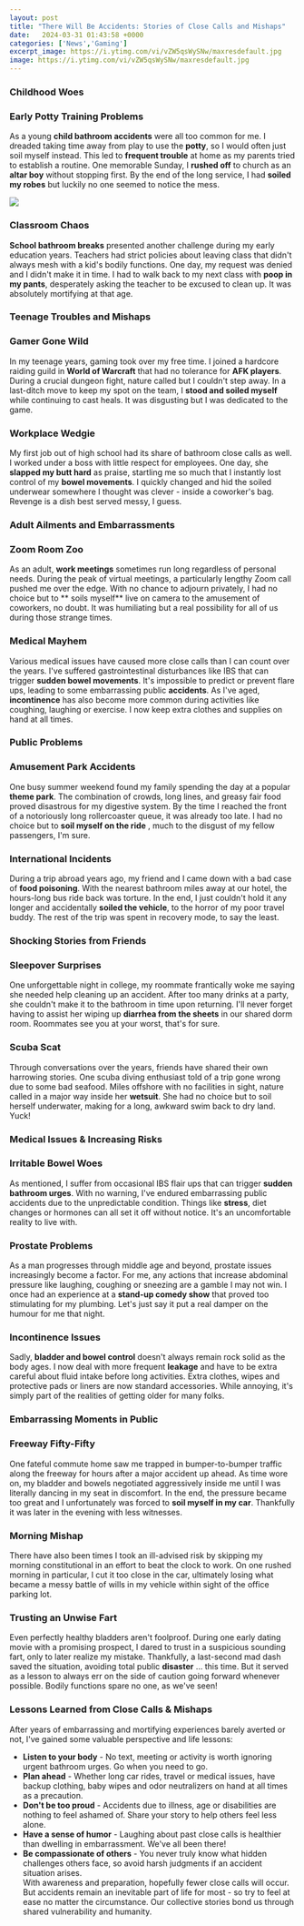 ```yaml
---
layout: post
title: "There Will Be Accidents: Stories of Close Calls and Mishaps"
date:   2024-03-31 01:43:58 +0000
categories: ['News','Gaming']
excerpt_image: https://i.ytimg.com/vi/vZW5qsWySNw/maxresdefault.jpg
image: https://i.ytimg.com/vi/vZW5qsWySNw/maxresdefault.jpg
---
```


###   Childhood Woes
### Early Potty Training Problems
As a young **child bathroom accidents** were all too common for me. I dreaded taking time away from play to use the **potty**, so I would often just soil myself instead. This led to **frequent trouble** at home as my parents tried to establish a routine. One memorable Sunday, I **rushed off** to church as an **altar boy** without stopping first. By the end of the long service, I had **soiled my robes** but luckily no one seemed to notice the mess. 

![](https://s3.amazonaws.com/wp.bizlibrary.com/wp-content/uploads/2018/05/01151435/a-close-call.jpg)
### Classroom Chaos   
**School bathroom breaks** presented another challenge during my early education years. Teachers had strict policies about leaving class that didn't always mesh with a kid's bodily functions. One day, my request was denied and I didn't make it in time. I had to walk back to my next class with **poop in my pants**, desperately asking the teacher to be excused to clean up. It was absolutely mortifying at that age.
###   Teenage Troubles and Mishaps
### Gamer Gone Wild
In my teenage years, gaming took over my free time. I joined a hardcore raiding guild in **World of Warcraft** that had no tolerance for **AFK players**. During a crucial dungeon fight, nature called but I couldn't step away. In a last-ditch move to keep my spot on the team, I **stood and soiled myself** while continuing to cast heals. It was disgusting but I was dedicated to the game.  
### Workplace Wedgie  
My first job out of high school had its share of bathroom close calls as well. I worked under a boss with little respect for employees. One day, she **slapped my butt hard** as praise, startling me so much that I instantly lost control of my **bowel movements**. I quickly changed and hid the soiled underwear somewhere I thought was clever - inside a coworker's bag. Revenge is a dish best served messy, I guess.
###   Adult Ailments and Embarrassments  
### Zoom Room Zoo
As an adult, **work meetings** sometimes run long regardless of personal needs. During the peak of virtual meetings, a particularly lengthy Zoom call pushed me over the edge. With no chance to adjourn privately, I had no choice but to ** soils myself** live on camera to the amusement of coworkers, no doubt. It was humiliating but a real possibility for all of us during those strange times.
### Medical Mayhem 
Various medical issues have caused more close calls than I can count over the years. I've suffered gastrointestinal disturbances like IBS that can trigger **sudden bowel movements**. It's impossible to predict or prevent flare ups, leading to some embarrassing public **accidents**. As I've aged, **incontinence** has also become more common during activities like coughing, laughing or exercise. I now keep extra clothes and supplies on hand at all times.
###   Public Problems 
### Amusement Park Accidents  
One busy summer weekend found my family spending the day at a popular **theme park**. The combination of crowds, long lines, and greasy fair food proved disastrous for my digestive system. By the time I reached the front of a notoriously long rollercoaster queue, it was already too late. I had no choice but to **soil myself on the ride** , much to the disgust of my fellow passengers, I'm sure.  
### International Incidents
During a trip abroad years ago, my friend and I came down with a bad case of **food poisoning**. With the nearest bathroom miles away at our hotel, the hours-long bus ride back was torture. In the end, I just couldn't hold it any longer and accidentally **soiled the vehicle**, to the horror of my poor travel buddy. The rest of the trip was spent in recovery mode, to say the least.
###   Shocking Stories from Friends
### Sleepover Surprises 
One unforgettable night in college, my roommate frantically woke me saying she needed help cleaning up an accident. After too many drinks at a party, she couldn't make it to the bathroom in time upon returning. I'll never forget having to assist her wiping up **diarrhea from the sheets** in our shared dorm room. Roommates see you at your worst, that's for sure.
### Scuba Scat 
Through conversations over the years, friends have shared their own harrowing stories. One scuba diving enthusiast told of a trip gone wrong due to some bad seafood. Miles offshore with no facilities in sight, nature called in a major way inside her **wetsuit**. She had no choice but to soil herself underwater, making for a long, awkward swim back to dry land. Yuck!
###   Medical Issues & Increasing Risks
### Irritable Bowel Woes
As mentioned, I suffer from occasional IBS flair ups that can trigger **sudden bathroom urges**. With no warning, I've endured embarrassing public accidents due to the unpredictable condition. Things like **stress**, diet changes or hormones can all set it off without notice. It's an uncomfortable reality to live with.
### Prostate Problems 
As a man progresses through middle age and beyond, prostate issues increasingly become a factor. For me, any actions that increase abdominal pressure like laughing, coughing or sneezing are a gamble I may not win. I once had an experience at a **stand-up comedy show** that proved too stimulating for my plumbing. Let's just say it put a real damper on the humour for me that night. 
### Incontinence Issues
Sadly, **bladder and bowel control** doesn't always remain rock solid as the body ages. I now deal with more frequent **leakage** and have to be extra careful about fluid intake before long activities. Extra clothes, wipes and protective pads or liners are now standard accessories. While annoying, it's simply part of the realities of getting older for many folks.
###   Embarrassing Moments in Public  
### Freeway Fifty-Fifty 
One fateful commute home saw me trapped in bumper-to-bumper traffic along the freeway for hours after a major accident up ahead. As time wore on, my bladder and bowels negotiated aggressively inside me until I was literally dancing in my seat in discomfort. In the end, the pressure became too great and I unfortunately was forced to **soil myself in my car**. Thankfully it was later in the evening with less witnesses.  
### Morning Mishap 
There have also been times I took an ill-advised risk by skipping my morning constitutional in an effort to beat the clock to work. On one rushed morning in particular, I cut it too close in the car, ultimately losing what became a messy battle of wills in my vehicle within sight of the office parking lot. 
### Trusting an Unwise Fart
Even perfectly healthy bladders aren't foolproof. During one early dating movie with a promising prospect, I dared to trust in a suspicious sounding fart, only to later realize my mistake. Thankfully, a last-second mad dash saved the situation, avoiding total public **disaster** ... this time. But it served as a lesson to always err on the side of caution going forward whenever possible. Bodily functions spare no one, as we've seen!
###   Lessons Learned from Close Calls & Mishaps
After years of embarrassing and mortifying experiences barely averted or not, I've gained some valuable perspective and life lessons:
- **Listen to your body** - No text, meeting or activity is worth ignoring urgent bathroom urges. Go when you need to go.
- **Plan ahead** - Whether long car rides, travel or medical issues, have backup clothing, baby wipes and odor neutralizers on hand at all times as a precaution.  
- **Don't be too proud** - Accidents due to illness, age or disabilities are nothing to feel ashamed of. Share your story to help others feel less alone.
- **Have a sense of humor** - Laughing about past close calls is healthier than dwelling in embarrassment. We've all been there!
- **Be compassionate of others** - You never truly know what hidden challenges others face, so avoid harsh judgments if an accident situation arises.   
With awareness and preparation, hopefully fewer close calls will occur. But accidents remain an inevitable part of life for most - so try to feel at ease no matter the circumstance. Our collective stories bond us through shared vulnerability and humanity.